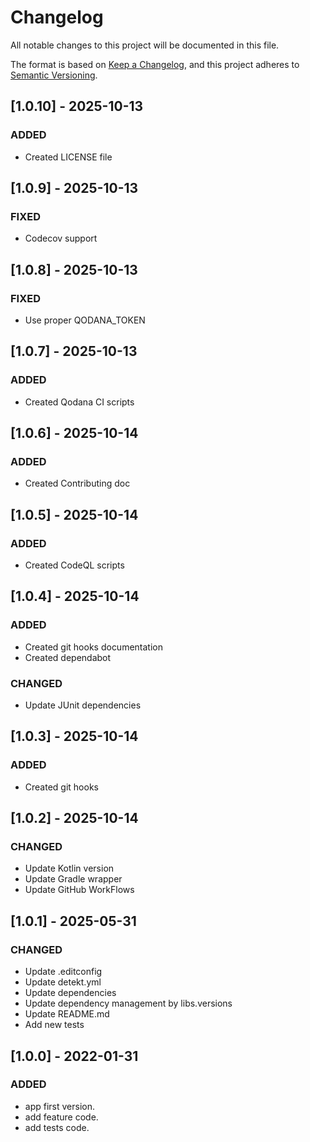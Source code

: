 # Changelog

All notable changes to this project will be documented in this file.

The format is based on [Keep a Changelog](https://keepachangelog.com/en/1.0.0/), and this project adheres
to [Semantic Versioning](https://semver.org/spec/v2.0.0.html).

## [1.0.10] - 2025-10-13

### ADDED

- Created LICENSE file

## [1.0.9] - 2025-10-13

### FIXED

- Codecov support

## [1.0.8] - 2025-10-13

### FIXED

- Use proper QODANA_TOKEN

## [1.0.7] - 2025-10-13

### ADDED

- Created Qodana CI scripts

## [1.0.6] - 2025-10-14

### ADDED

- Created Contributing doc

## [1.0.5] - 2025-10-14

### ADDED

- Created CodeQL scripts

## [1.0.4] - 2025-10-14

### ADDED

- Created git hooks documentation
- Created dependabot

### CHANGED

- Update JUnit dependencies

## [1.0.3] - 2025-10-14

### ADDED

- Created git hooks

## [1.0.2] - 2025-10-14

### CHANGED

- Update Kotlin version
- Update Gradle wrapper
- Update GitHub WorkFlows

## [1.0.1] - 2025-05-31

### CHANGED

- Update .editconfig
- Update detekt.yml
- Update dependencies
- Update dependency management by libs.versions
- Update README.md
- Add new tests

## [1.0.0] - 2022-01-31

### ADDED

- app first version.
- add feature code.
- add tests code.
